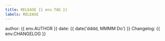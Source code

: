 ```yaml
---
title: RELEASE {{ env.TAG }}
labels: RELEASE
---
```


author: {{ env.AUTHOR }}
date: {{ date('dddd, MMMM Do') }}
Changelog:
{{ env.CHANGELOG }}